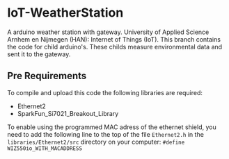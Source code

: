 # IoT-WeatherStation
A arduino weather station with gateway. University of Applied Science Arnhem en Nijmegen (HAN): Internet of Things (IoT). This branch contains the code for child arduino's. These childs measure environmental data and sent it to the gateway.

## Pre Requirements
To compile and upload this code the following libraries are required:
 * Ethernet2 
 * SparkFun_Si7021_Breakout_Library

To enable using the programmed MAC adress of the ethernet shield, you need to add the following line to the top of the file `Ethernet2.h` in the `libraries/Ethernet2/src` directory on your computer:
`#define WIZ550io_WITH_MACADDRESS`
